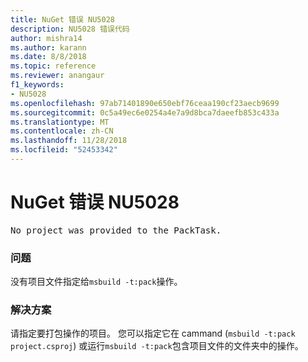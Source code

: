 ```yaml
---
title: NuGet 错误 NU5028
description: NU5028 错误代码
author: mishra14
ms.author: karann
ms.date: 8/8/2018
ms.topic: reference
ms.reviewer: anangaur
f1_keywords:
- NU5028
ms.openlocfilehash: 97ab71401890e650ebf76ceaa190cf23aecb9699
ms.sourcegitcommit: 0c5a49ec6e0254a4e7a9d8bca7daeefb853c433a
ms.translationtype: MT
ms.contentlocale: zh-CN
ms.lasthandoff: 11/28/2018
ms.locfileid: "52453342"
---
```

# <a name="nuget-error-nu5028"></a>NuGet 错误 NU5028
<pre>No project was provided to the PackTask.</pre>

### <a name="issue"></a>问题

没有项目文件指定给`msbuild -t:pack`操作。


### <a name="solution"></a>解决方案

请指定要打包操作的项目。  您可以指定它在 cammand (`msbuild -t:pack project.csproj`) 或运行`msbuild -t:pack`包含项目文件的文件夹中的操作。

